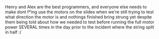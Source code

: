 Henry and Alex are the best programmers, and everyone else needs to make dont f*ing use the motors on the slides when we're still trying to test what direction the motor is and nothings finished bring strung yet despite them being told about how we needed to test before running the full motor power SEVERAL times in the day prior to the incident where the string split in half :/